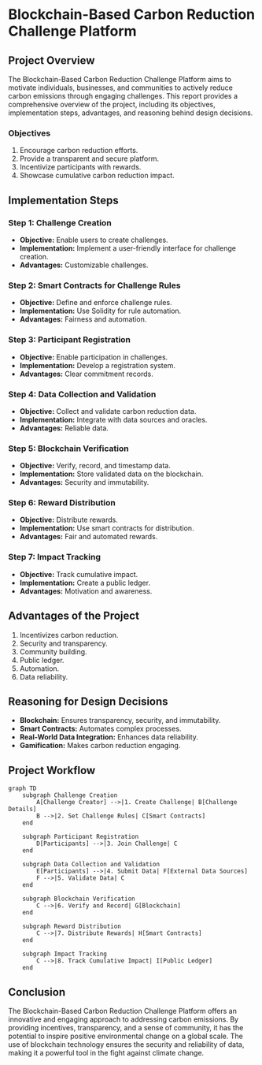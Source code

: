 # Blockchain-Based Carbon Reduction Challenge Platform

## Project Overview
The Blockchain-Based Carbon Reduction Challenge Platform aims to motivate individuals, businesses, and communities to actively reduce carbon emissions through engaging challenges. This report provides a comprehensive overview of the project, including its objectives, implementation steps, advantages, and reasoning behind design decisions.

### Objectives
1. Encourage carbon reduction efforts.
2. Provide a transparent and secure platform.
3. Incentivize participants with rewards.
4. Showcase cumulative carbon reduction impact.

## Implementation Steps
### Step 1: Challenge Creation
- **Objective:** Enable users to create challenges.
- **Implementation:** Implement a user-friendly interface for challenge creation.
- **Advantages:** Customizable challenges.

### Step 2: Smart Contracts for Challenge Rules
- **Objective:** Define and enforce challenge rules.
- **Implementation:** Use Solidity for rule automation.
- **Advantages:** Fairness and automation.

### Step 3: Participant Registration
- **Objective:** Enable participation in challenges.
- **Implementation:** Develop a registration system.
- **Advantages:** Clear commitment records.

### Step 4: Data Collection and Validation
- **Objective:** Collect and validate carbon reduction data.
- **Implementation:** Integrate with data sources and oracles.
- **Advantages:** Reliable data.

### Step 5: Blockchain Verification
- **Objective:** Verify, record, and timestamp data.
- **Implementation:** Store validated data on the blockchain.
- **Advantages:** Security and immutability.

### Step 6: Reward Distribution
- **Objective:** Distribute rewards.
- **Implementation:** Use smart contracts for distribution.
- **Advantages:** Fair and automated rewards.

### Step 7: Impact Tracking
- **Objective:** Track cumulative impact.
- **Implementation:** Create a public ledger.
- **Advantages:** Motivation and awareness.

## Advantages of the Project
1. Incentivizes carbon reduction.
2. Security and transparency.
3. Community building.
4. Public ledger.
5. Automation.
6. Data reliability.

## Reasoning for Design Decisions
- **Blockchain:** Ensures transparency, security, and immutability.
- **Smart Contracts:** Automates complex processes.
- **Real-World Data Integration:** Enhances data reliability.
- **Gamification:** Makes carbon reduction engaging.

## Project Workflow

```mermaid
graph TD
    subgraph Challenge Creation
        A[Challenge Creator] -->|1. Create Challenge| B[Challenge Details]
        B -->|2. Set Challenge Rules| C[Smart Contracts]
    end

    subgraph Participant Registration
        D[Participants] -->|3. Join Challenge| C
    end

    subgraph Data Collection and Validation
        E[Participants] -->|4. Submit Data| F[External Data Sources]
        F -->|5. Validate Data| C
    end

    subgraph Blockchain Verification
        C -->|6. Verify and Record| G[Blockchain]
    end

    subgraph Reward Distribution
        C -->|7. Distribute Rewards| H[Smart Contracts]
    end

    subgraph Impact Tracking
        C -->|8. Track Cumulative Impact| I[Public Ledger]
    end
```


## Conclusion
The Blockchain-Based Carbon Reduction Challenge Platform offers an innovative and engaging approach to addressing carbon emissions. By providing incentives, transparency, and a sense of community, it has the potential to inspire positive environmental change on a global scale. The use of blockchain technology ensures the security and reliability of data, making it a powerful tool in the fight against climate change.


